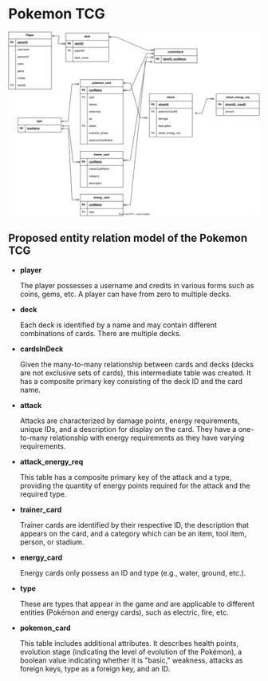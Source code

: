 # Pokemon TCG

![ER-Model Image](./pokemonUML.drawio.svg)

## Proposed entity relation model of the Pokemon TCG

- **player**

  The player possesses a username and credits in various forms such as coins, gems, etc. A player can have from zero to multiple decks.

- **deck**

  Each deck is identified by a name and may contain different combinations of cards. There are multiple decks.

- **cardsInDeck**

  Given the many-to-many relationship between cards and decks (decks are not exclusive sets of cards), this intermediate table was created. It has a composite primary key consisting of the deck ID and the card name.

- **attack**

  Attacks are characterized by damage points, energy requirements, unique IDs, and a description for display on the card. They have a one-to-many relationship with energy requirements as they have varying requirements.

- **attack_energy_req**

  This table has a composite primary key of the attack and a type, providing the quantity of energy points required for the attack and the required type.

- **trainer_card**

  Trainer cards are identified by their respective ID, the description that appears on the card, and a category which can be an item, tool item, person, or stadium.

- **energy_card**

  Energy cards only possess an ID and type (e.g., water, ground, etc.).

- **type**

  These are types that appear in the game and are applicable to different entities (Pokémon and energy cards), such as electric, fire, etc.

- **pokemon_card**

  This table includes additional attributes. It describes health points, evolution stage (indicating the level of evolution of the Pokémon), a boolean value indicating whether it is "basic," weakness, attacks as foreign keys, type as a foreign key, and an ID.
